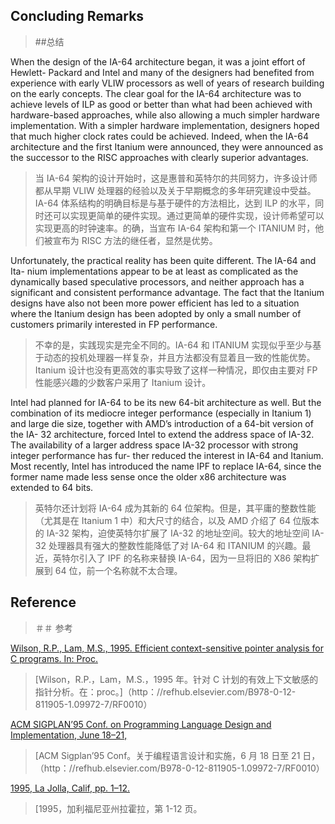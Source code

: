 ## Concluding Remarks

> ##总结

When the design of the IA-64 architecture began, it was a joint effort of Hewlett- Packard and Intel and many of the designers had benefited from experience with early VLIW processors as well of years of research building on the early concepts. The clear goal for the IA-64 architecture was to achieve levels of ILP as good or better than what had been achieved with hardware-based approaches, while also allowing a much simpler hardware implementation. With a simpler hardware implementation, designers hoped that much higher clock rates could be achieved. Indeed, when the IA-64 architecture and the first Itanium were announced, they were announced as the successor to the RISC approaches with clearly superior advantages.

> 当 IA-64 架构的设计开始时，这是惠普和英特尔的共同努力，许多设计师都从早期 VLIW 处理器的经验以及关于早期概念的多年研究建设中受益。IA-64 体系结构的明确目标是与基于硬件的方法相比，达到 ILP 的水平，同时还可以实现更简单的硬件实现。通过更简单的硬件实现，设计师希望可以实现更高的时钟速率。的确，当宣布 IA-64 架构和第一个 ITANIUM 时，他们被宣布为 RISC 方法的继任者，显然是优势。

Unfortunately, the practical reality has been quite different. The IA-64 and Ita- nium implementations appear to be at least as complicated as the dynamically based speculative processors, and neither approach has a significant and consistent performance advantage. The fact that the Itanium designs have also not been more power efficient has led to a situation where the Itanium design has been adopted by only a small number of customers primarily interested in FP performance.

> 不幸的是，实践现实是完全不同的。IA-64 和 ITANIUM 实现似乎至少与基于动态的投机处理器一样复杂，并且方法都没有显着且一致的性能优势。Itanium 设计也没有更高效的事实导致了这样一种情况，即仅由主要对 FP 性能感兴趣的少数客户采用了 Itanium 设计。

Intel had planned for IA-64 to be its new 64-bit architecture as well. But the combination of its mediocre integer performance (especially in Itanium 1) and large die size, together with AMD’s introduction of a 64-bit version of the IA- 32 architecture, forced Intel to extend the address space of IA-32. The availability of a larger address space IA-32 processor with strong integer performance has fur- ther reduced the interest in IA-64 and Itanium. Most recently, Intel has introduced the name IPF to replace IA-64, since the former name made less sense once the older x86 architecture was extended to 64 bits.

> 英特尔还计划将 IA-64 成为其新的 64 位架构。但是，其平庸的整数性能（尤其是在 Itanium 1 中）和大尺寸的结合，以及 AMD 介绍了 64 位版本的 IA-32 架构，迫使英特尔扩展了 IA-32 的地址空间。较大的地址空间 IA-32 处理器具有强大的整数性能降低了对 IA-64 和 ITANIUM 的兴趣。最近，英特尔引入了 IPF 的名称来替换 IA-64，因为一旦将旧的 X86 架构扩展到 64 位，前一个名称就不太合理。

## Reference

> ＃＃ 参考

[Wilson, R.P., Lam, M.S., 1995. Efficient context-sensitive pointer analysis for C programs. In: Proc.](http://refhub.elsevier.com/B978-0-12-811905-1.09972-7/rf0010)

> [Wilson，R.P.，Lam，M.S.，1995 年。针对 C 计划的有效上下文敏感的指针分析。在：proc。]（http：//refhub.elsevier.com/B978-0-12-811905-1.09972-7/RF0010）

[ACM SIGPLAN’95 Conf. on Programming Language Design and Implementation, June 18–21,](http://refhub.elsevier.com/B978-0-12-811905-1.09972-7/rf0010)

> [ACM Sigplan’95 Conf。关于编程语言设计和实施，6 月 18 日至 21 日，（http：//refhub.elsevier.com/B978-0-12-811905-1.09972-7/RF0010）

[1995, La Jolla, Calif, pp. 1–12.](http://refhub.elsevier.com/B978-0-12-811905-1.09972-7/rf0010)

> [1995，加利福尼亚州拉霍拉，第 1-12 页。
